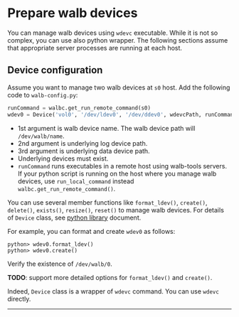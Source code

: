 # Prepare walb devices

You can manage walb devices using `wdevc` executable.
While it is not so complex, you can use also python wrapper.
The following sections assume that appropriate server processes are running at each host.

## Device configuration

Assume you want to manage two walb devices at `s0` host.
Add the following code to `walb-config.py`:

```python
runCommand = walbc.get_run_remote_command(s0)
wdev0 = Device('vol0', '/dev/ldev0', '/dev/ddev0', wdevcPath, runCommand)
```

- 1st argument is walb device name. The walb device path will `/dev/walb/name`.
- 2nd argument is underlying log device path.
- 3rd argument is underlying data device path.
- Underlying devices must exist.
- `runCommand` runs executables in a remote host using walb-tools servers.
  If your python script is running on the host where you manage walb devices,
  use `run_local_command` instead `walbc.get_run_remote_command()`.

You can use several member functions like
`format_ldev()`, `create()`, `delete()`, `exists()`, `resize()`, `reset()`
to manage walb devices.
For details of `Device` class, see [python library](python.md) document.

For example, you can format and create `wdev0` as follows:
```
python> wdev0.format_ldev()
python> wdev0.create()
```
Verify the existence of `/dev/walb/0`.

**TODO**: support more detailed options for `format_ldev()` and `create()`.

Indeed, `Device` class is a wrapper of `wdevc` command.
You can use `wdevc` directly.


-----
